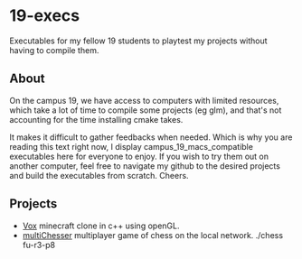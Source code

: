 # 19-execs
Executables for my fellow 19 students to playtest my projects without having to compile them.

## About
On the campus 19, we have access to computers with limited resources, which take a lot of time to compile some projects (eg glm), and that's not accounting for the time installing cmake takes.

It makes it difficult to gather feedbacks when needed. Which is why you are reading this text right now, I display campus_19_macs_compatible executables here for everyone to enjoy. If you wish to try them out on another computer, feel free to navigate my github to the desired projects and build the executables from scratch. Cheers.

## Projects
* [Vox](https://github.com/GitHuberlandYann/VOX.git) minecraft clone in c++ using openGL.
* [multiChesser](git@github.com:GitHuberlandYann/multiChesser.git) multiplayer game of chess on the local network. ./chess fu-r3-p8
